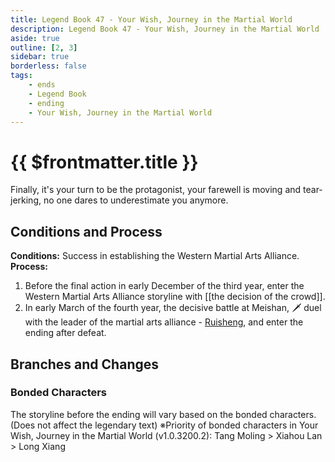 ```yaml
---
title: Legend Book 47 - Your Wish, Journey in the Martial World
description: Legend Book 47 - Your Wish, Journey in the Martial World
aside: true
outline: [2, 3]
sidebar: true
borderless: false
tags:
    - ends
    - Legend Book
    - ending
    - Your Wish, Journey in the Martial World
---
```


# {{ $frontmatter.title }}

<EndBackground no=47 title="Your Wish, Journey in the Martial World">
Finally, it's your turn to be the protagonist, your farewell is moving and tear-jerking, no one dares to underestimate you anymore.
</EndBackground>

## Conditions and Process

<b>Conditions:</b> Success in establishing the Western Martial Arts Alliance.
<b>Process:</b>

1. Before the final action in early December of the third year, enter the Western Martial Arts Alliance storyline with [[the decision of the crowd]].
2. In early March of the fourth year, the decisive battle at Meishan, 🗡️ duel with the leader of the martial arts alliance \- [Ruisheng](/people/characters/special999), and enter the ending after defeat.

## Branches and Changes

### Bonded Characters

The storyline before the ending will vary based on the bonded characters. (Does not affect the legendary text)
※Priority of bonded characters in Your Wish, Journey in the Martial World (v1.0.3200.2): <Girl0Icon>Tang Moling</Girl0Icon> > <Girl5Icon>Xiahou Lan</Girl5Icon> > <Girl8Icon>Long Xiang</Girl8Icon>
